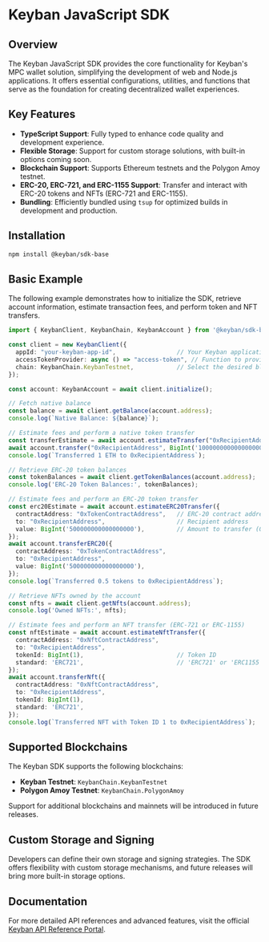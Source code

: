 # Keyban JavaScript SDK

## Overview

The Keyban JavaScript SDK provides the core functionality for Keyban's MPC wallet solution, simplifying the development of web and Node.js applications. It offers essential configurations, utilities, and functions that serve as the foundation for creating decentralized wallet experiences.

## Key Features

- **TypeScript Support**: Fully typed to enhance code quality and development experience.
- **Flexible Storage**: Support for custom storage solutions, with built-in options coming soon.
- **Blockchain Support**: Supports Ethereum testnets and the Polygon Amoy testnet.
- **ERC-20, ERC-721, and ERC-1155 Support**: Transfer and interact with ERC-20 tokens and NFTs (ERC-721 and ERC-1155).
- **Bundling**: Efficiently bundled using `tsup` for optimized builds in development and production.

## Installation

```bash
npm install @keyban/sdk-base
```

## Basic Example

The following example demonstrates how to initialize the SDK, retrieve account information, estimate transaction fees, and perform token and NFT transfers.

```ts
import { KeybanClient, KeybanChain, KeybanAccount } from '@keyban/sdk-base';

const client = new KeybanClient({
  appId: "your-keyban-app-id",                 // Your Keyban application ID
  accessTokenProvider: async () => "access-token", // Function to provide the access token
  chain: KeybanChain.KeybanTestnet,            // Select the desired blockchain network
});

const account: KeybanAccount = await client.initialize();

// Fetch native balance
const balance = await client.getBalance(account.address);
console.log(`Native Balance: ${balance}`);

// Estimate fees and perform a native token transfer
const transferEstimate = await account.estimateTransfer("0xRecipientAddress", BigInt('1000000000000000000')); // 1 ETH in wei
await account.transfer("0xRecipientAddress", BigInt('1000000000000000000'));
console.log(`Transferred 1 ETH to 0xRecipientAddress`);

// Retrieve ERC-20 token balances
const tokenBalances = await client.getTokenBalances(account.address);
console.log('ERC-20 Token Balances:', tokenBalances);

// Estimate fees and perform an ERC-20 token transfer
const erc20Estimate = await account.estimateERC20Transfer({
  contractAddress: "0xTokenContractAddress",   // ERC-20 contract address
  to: "0xRecipientAddress",                    // Recipient address
  value: BigInt('500000000000000000'),         // Amount to transfer (0.5 tokens in wei)
});
await account.transferERC20({
  contractAddress: "0xTokenContractAddress",
  to: "0xRecipientAddress",
  value: BigInt('500000000000000000'),
});
console.log(`Transferred 0.5 tokens to 0xRecipientAddress`);

// Retrieve NFTs owned by the account
const nfts = await client.getNfts(account.address);
console.log('Owned NFTs:', nfts);

// Estimate fees and perform an NFT transfer (ERC-721 or ERC-1155)
const nftEstimate = await account.estimateNftTransfer({
  contractAddress: "0xNftContractAddress",
  to: "0xRecipientAddress",
  tokenId: BigInt(1),                          // Token ID
  standard: 'ERC721',                          // 'ERC721' or 'ERC1155'
});
await account.transferNft({
  contractAddress: "0xNftContractAddress",
  to: "0xRecipientAddress",
  tokenId: BigInt(1),
  standard: 'ERC721',
});
console.log(`Transferred NFT with Token ID 1 to 0xRecipientAddress`);
```

## Supported Blockchains

The Keyban SDK supports the following blockchains:

- **Keyban Testnet**: `KeybanChain.KeybanTestnet`
- **Polygon Amoy Testnet**: `KeybanChain.PolygonAmoy`

Support for additional blockchains and mainnets will be introduced in future releases.

## Custom Storage and Signing

Developers can define their own storage and signing strategies. The SDK offers flexibility with custom storage mechanisms, and future releases will bring more built-in storage options.

## Documentation

For more detailed API references and advanced features, visit the official [Keyban API Reference Portal](https://docs.demo.keyban.io/api/sdk-base/).
